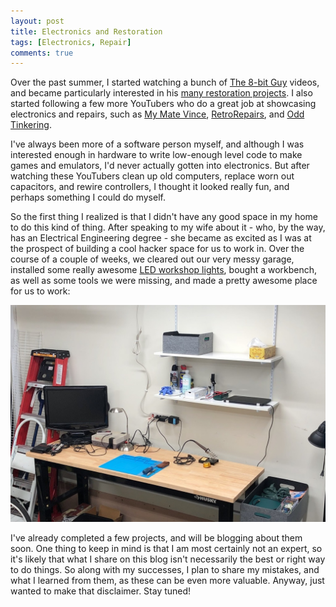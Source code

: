 ```yaml
---
layout: post
title: Electronics and Restoration
tags: [Electronics, Repair]
comments: true
---
```


Over the past summer, I started watching a bunch of [The 8-bit Guy](https://www.youtube.com/channel/UC8uT9cgJorJPWu7ITLGo9Ww) videos, and became particularly interested in his [many restoration projects](https://www.youtube.com/watch?v=A_vpfBJZ7JI&list=PLfABUWdDse7YTMY-iEOyHSp8K-6PDSsAs). I also started following a few more YouTubers who do a great job at showcasing electronics and repairs, such as [My Mate Vince](https://www.youtube.com/channel/UChY9Cgv-iyPDvf1Bkyx20OQ), [RetroRepairs](https://www.youtube.com/channel/UCclt_FYsR8R_fMFXOuUjFEA), and [Odd Tinkering](https://www.youtube.com/channel/UCf_suVrG2dA5BTjJhNLwthQ).

I've always been more of a software person myself, and although I was interested enough in hardware to write low-enough level code to make games and emulators, I'd never actually gotten into electronics. But after watching these YouTubers clean up old computers, replace worn out capacitors, and rewire controllers, I thought it looked really fun, and perhaps something I could do myself.

So the first thing I realized is that I didn't have any good space in my home to do this kind of thing. After speaking to my wife about it - who, by the way, has an Electrical Engineering degree - she became as excited as I was at the prospect of building a cool hacker space for us to work in. Over the course of a couple of weeks, we cleared out our very messy garage, installed some really awesome [LED workshop lights](https://www.amazon.ca/dp/B07M5SP78X/ref=pe_3034960_236394800_TE_dp_1), bought a workbench, as well as some tools we were missing, and made a pretty awesome place for us to work:

![Our Hacker Space](/assets/images/electronics/workbench.jpg)

I've already completed a few projects, and will be blogging about them soon. One thing to keep in mind is that I am most certainly not an expert, so it's likely that what I share on this blog isn't necessarily the best or right way to do things. So along with my successes, I plan to share my mistakes, and what I learned from them, as these can be even more valuable. Anyway, just wanted to make that disclaimer. Stay tuned!
